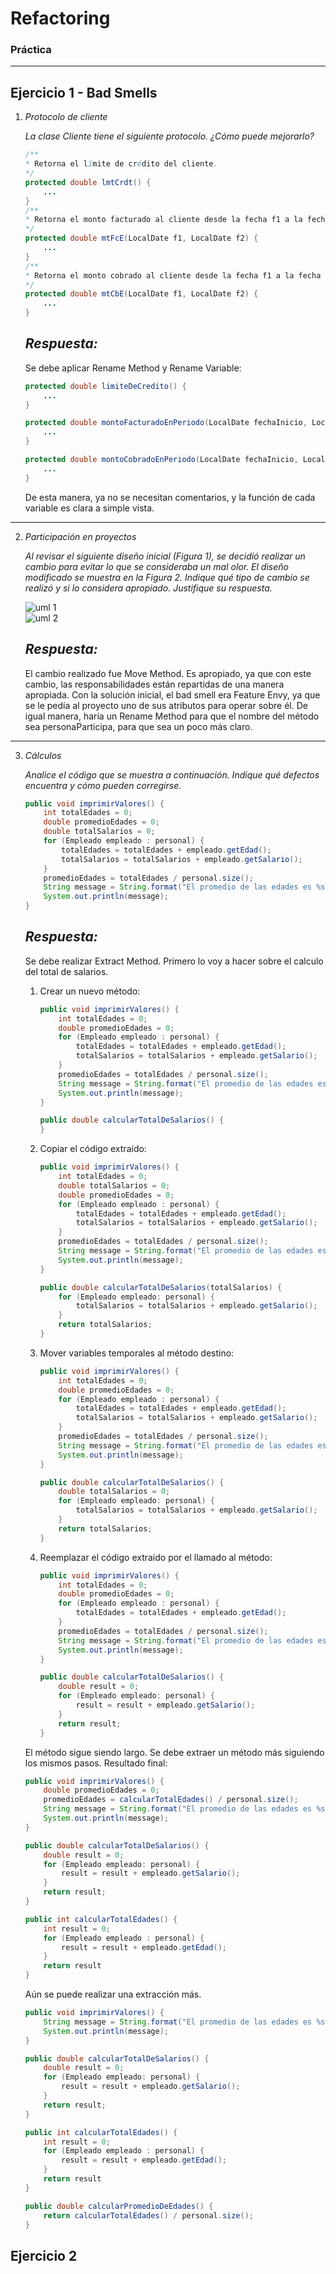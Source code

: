 # Refactoring

### Práctica

---

## Ejercicio 1 - Bad Smells

1. _Protocolo de cliente_

    _La clase Cliente tiene el siguiente protocolo. ¿Cómo puede mejorarlo?_

    ```java
    /**
    * Retorna el límite de crédito del cliente.
    */
    protected double lmtCrdt() {
        ...
    }
    /**
    * Retorna el monto facturado al cliente desde la fecha f1 a la fecha f2.
    */
    protected double mtFcE(LocalDate f1, LocalDate f2) {
        ...
    }
    /**
    * Retorna el monto cobrado al cliente desde la fecha f1 a la fecha f2.
    */
    protected double mtCbE(LocalDate f1, LocalDate f2) {
        ...
    }
    ```

    ## _Respuesta:_

    Se debe aplicar Rename Method y Rename Variable:

    ```java
    protected double limiteDeCredito() {
        ...
    }

    protected double montoFacturadoEnPeriodo(LocalDate fechaInicio, LocalDate fechaFin) {
        ...
    }

    protected double montoCobradoEnPeriodo(LocalDate fechaInicio, LocalDate fechaFin) {
        ...
    }
    ```

    De esta manera, ya no se necesitan comentarios, y la función de cada variable es clara a simple vista.

---

2. _Participación en proyectos_

    _Al revisar el siguiente diseño inicial (Figura 1), se decidió realizar un cambio para evitar lo que se consideraba un mal olor. El diseño modificado se muestra en la Figura 2. Indique qué tipo de cambio se realizó y si lo considera apropiado. Justifique su respuesta._

    ![uml 1](./img/UML-ej1.2-1.png)</br>
    ![uml 2](./img/UML-ej1.2-2.png)

    ## _Respuesta:_

    El cambio realizado fue Move Method. Es apropiado, ya que con este cambio, las responsabilidades están repartidas de una manera apropiada. Con la solución inicial, el bad smell era Feature Envy, ya que se le pedía al proyecto uno de sus atributos para operar sobre él. De igual manera, haría un Rename Method para que el nombre del método sea personaParticipa, para que sea un poco más claro.

---

3.  _Cálculos_

    _Analice el código que se muestra a continuación. Indique qué defectos encuentra y cómo pueden corregirse._

    ```java
    public void imprimirValores() {
        int totalEdades = 0;
        double promedioEdades = 0;
        double totalSalarios = 0;
        for (Empleado empleado : personal) {
            totalEdades = totalEdades + empleado.getEdad();
            totalSalarios = totalSalarios + empleado.getSalario();
        }
        promedioEdades = totalEdades / personal.size();
        String message = String.format("El promedio de las edades es %s y el total de salarios es %s", promedioEdades, totalSalarios);
        System.out.println(message);
    }
    ```

    ## _Respuesta:_

    Se debe realizar Extract Method. Primero lo voy a hacer sobre el calculo del total de salarios.

    1. Crear un nuevo método:

        ```java
        public void imprimirValores() {
            int totalEdades = 0;
            double promedioEdades = 0;
            for (Empleado empleado : personal) {
                totalEdades = totalEdades + empleado.getEdad();
                totalSalarios = totalSalarios + empleado.getSalario();
            }
            promedioEdades = totalEdades / personal.size();
            String message = String.format("El promedio de las edades es %s y el total de salarios es %s", promedioEdades, totalSalarios);
            System.out.println(message);
        }

        public double calcularTotalDeSalarios() {
        }
        ```

    2. Copiar el código extraído:

        ```java
        public void imprimirValores() {
            int totalEdades = 0;
            double totalSalarios = 0;
            double promedioEdades = 0;
            for (Empleado empleado : personal) {
                totalEdades = totalEdades + empleado.getEdad();
                totalSalarios = totalSalarios + empleado.getSalario();
            }
            promedioEdades = totalEdades / personal.size();
            String message = String.format("El promedio de las edades es %s y el total de salarios es %s", promedioEdades, totalSalarios);
            System.out.println(message);
        }

        public double calcularTotalDeSalarios(totalSalarios) {
            for (Empleado empleado: personal) {
                totalSalarios = totalSalarios + empleado.getSalario();
            }
            return totalSalarios;
        }
        ```

    3. Mover variables temporales al método destino:

        ```java
        public void imprimirValores() {
            int totalEdades = 0;
            double promedioEdades = 0;
            for (Empleado empleado : personal) {
                totalEdades = totalEdades + empleado.getEdad();
                totalSalarios = totalSalarios + empleado.getSalario();
            }
            promedioEdades = totalEdades / personal.size();
            String message = String.format("El promedio de las edades es %s y el total de salarios es %s", promedioEdades, totalSalarios);
            System.out.println(message);
        }

        public double calcularTotalDeSalarios() {
            double totalSalarios = 0;
            for (Empleado empleado: personal) {
                totalSalarios = totalSalarios + empleado.getSalario();
            }
            return totalSalarios;
        }
        ```

    4. Reemplazar el código extraído por el llamado al método:

        ```java
        public void imprimirValores() {
            int totalEdades = 0;
            double promedioEdades = 0;
            for (Empleado empleado : personal) {
                totalEdades = totalEdades + empleado.getEdad();
            }
            promedioEdades = totalEdades / personal.size();
            String message = String.format("El promedio de las edades es %s y el total de salarios es %s", promedioEdades, calcularTotalDeSalarios());
            System.out.println(message);
        }

        public double calcularTotalDeSalarios() {
            double result = 0;
            for (Empleado empleado: personal) {
                result = result + empleado.getSalario();
            }
            return result;
        }
        ```

    El método sigue siendo largo. Se debe extraer un método más siguiendo los mismos pasos. Resultado final:

    ```java
    public void imprimirValores() {
        double promedioEdades = 0;
        promedioEdades = calcularTotalEdades() / personal.size();
        String message = String.format("El promedio de las edades es %s y el total de salarios es %s", promedioEdades, calcularTotalDeSalarios());
        System.out.println(message);
    }

    public double calcularTotalDeSalarios() {
        double result = 0;
        for (Empleado empleado: personal) {
            result = result + empleado.getSalario();
        }
        return result;
    }

    public int calcularTotalEdades() {
        int result = 0;
        for (Empleado empleado : personal) {
            result = result + empleado.getEdad();
        }
        return result
    }
    ```

    Aún se puede realizar una extracción más.

    ```java
    public void imprimirValores() {
        String message = String.format("El promedio de las edades es %s y el total de salarios es %s", calcularPromedioDeEdades(), calcularTotalDeSalarios());
        System.out.println(message);
    }

    public double calcularTotalDeSalarios() {
        double result = 0;
        for (Empleado empleado: personal) {
            result = result + empleado.getSalario();
        }
        return result;
    }

    public int calcularTotalEdades() {
        int result = 0;
        for (Empleado empleado : personal) {
            result = result + empleado.getEdad();
        }
        return result
    }

    public double calcularPromedioDeEdades() {
        return calcularTotalEdades() / personal.size();
    }
    ```

## Ejercicio 2
